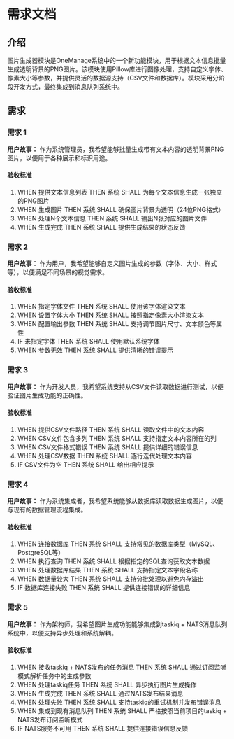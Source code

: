 # 需求文档

## 介绍

图片生成器模块是OneManage系统中的一个新功能模块，用于根据文本信息批量生成透明背景的PNG图片。该模块使用Pillow库进行图像处理，支持自定义字体、像素大小等参数，并提供灵活的数据源支持（CSV文件和数据库）。模块采用分阶段开发方式，最终集成到消息队列系统中。

## 需求

### 需求 1

**用户故事：** 作为系统管理员，我希望能够批量生成带有文本内容的透明背景PNG图片，以便用于各种展示和标识用途。

#### 验收标准

1. WHEN 提供文本信息列表 THEN 系统 SHALL 为每个文本信息生成一张独立的PNG图片
2. WHEN 生成图片 THEN 系统 SHALL 确保图片背景为透明（24位PNG格式）
3. WHEN 处理N个文本信息 THEN 系统 SHALL 输出N张对应的图片文件
4. WHEN 生成完成 THEN 系统 SHALL 提供生成结果的状态反馈

### 需求 2

**用户故事：** 作为用户，我希望能够自定义图片生成的参数（字体、大小、样式等），以便满足不同场景的视觉需求。

#### 验收标准

1. WHEN 指定字体文件 THEN 系统 SHALL 使用该字体渲染文本
2. WHEN 设置字体大小 THEN 系统 SHALL 按照指定像素大小渲染文本
3. WHEN 配置输出参数 THEN 系统 SHALL 支持调节图片尺寸、文本颜色等属性
4. IF 未指定字体 THEN 系统 SHALL 使用默认系统字体
5. WHEN 参数无效 THEN 系统 SHALL 提供清晰的错误提示

### 需求 3

**用户故事：** 作为开发人员，我希望系统支持从CSV文件读取数据进行测试，以便验证图片生成功能的正确性。

#### 验收标准

1. WHEN 提供CSV文件路径 THEN 系统 SHALL 读取文件中的文本内容
2. WHEN CSV文件包含多列 THEN 系统 SHALL 支持指定文本内容所在的列
3. WHEN CSV文件格式错误 THEN 系统 SHALL 提供详细的错误信息
4. WHEN 处理CSV数据 THEN 系统 SHALL 逐行迭代处理文本内容
5. IF CSV文件为空 THEN 系统 SHALL 给出相应提示

### 需求 4

**用户故事：** 作为系统集成者，我希望系统能够从数据库读取数据生成图片，以便与现有的数据管理流程集成。

#### 验收标准

1. WHEN 连接数据库 THEN 系统 SHALL 支持常见的数据库类型（MySQL、PostgreSQL等）
2. WHEN 执行查询 THEN 系统 SHALL 根据指定的SQL查询获取文本数据
3. WHEN 处理数据库结果 THEN 系统 SHALL 支持指定文本字段名称
4. WHEN 数据量较大 THEN 系统 SHALL 支持分批处理以避免内存溢出
5. IF 数据库连接失败 THEN 系统 SHALL 提供连接错误的详细信息

### 需求 5

**用户故事：** 作为架构师，我希望图片生成功能能够集成到taskiq + NATS消息队列系统中，以便支持异步处理和系统解耦。

#### 验收标准

1. WHEN 接收taskiq + NATS发布的任务消息 THEN 系统 SHALL 通过订阅监听模式解析任务中的生成参数
2. WHEN 处理taskiq任务 THEN 系统 SHALL 异步执行图片生成操作
3. WHEN 生成完成 THEN 系统 SHALL 通过NATS发布结果消息
4. WHEN 处理失败 THEN 系统 SHALL 支持taskiq的重试机制并发布错误消息
5. WHEN 集成到现有消息队列 THEN 系统 SHALL 严格按照当前项目的taskiq + NATS发布订阅监听模式
6. IF NATS服务不可用 THEN 系统 SHALL 提供连接错误信息反馈